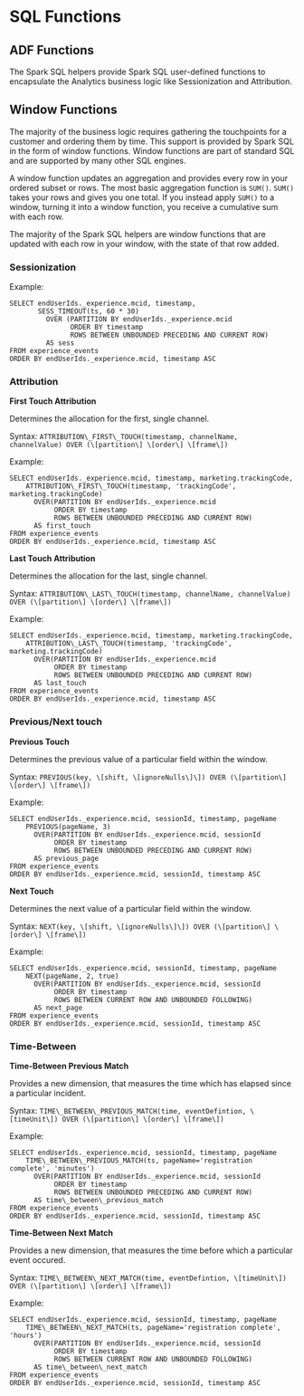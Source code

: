 # SQL Functions

## ADF Functions

The Spark SQL helpers provide Spark SQL user-defined functions to encapsulate the Analytics business logic like Sessionization and Attribution.



## Window Functions

The majority of the business logic requires gathering the touchpoints for a customer and ordering them by time. This support is provided by Spark SQL in the form of window functions. Window functions are part of standard SQL and are supported by many other SQL engines.

A window function updates an aggregation and provides every row in your ordered subset or rows. The most basic aggregation function is `SUM()`. `SUM()` takes your rows and gives you one total. If you instead apply `SUM()` to a window, turning it into a window function, you receive a cumulative sum with each row.

The majority of the Spark SQL helpers are window functions that are updated with each row in your window, with the state of that row added.

### Sessionization

Example:

```
SELECT endUserIds._experience.mcid, timestamp,
       SESS_TIMEOUT(ts, 60 * 30)
         OVER (PARTITION BY endUserIds._experience.mcid
               ORDER BY timestamp
               ROWS BETWEEN UNBOUNDED PRECEDING AND CURRENT ROW)
         AS sess
FROM experience_events
ORDER BY endUserIds._experience.mcid, timestamp ASC
```

### Attribution

**First Touch Attribution**

Determines the allocation for the first, single channel.

Syntax: `ATTRIBUTION\_FIRST\_TOUCH(timestamp, channelName, channelValue) OVER (\[partition\] \[order\] \[frame\])`

Example:

```
SELECT endUserIds._experience.mcid, timestamp, marketing.trackingCode,
    ATTRIBUTION\_FIRST\_TOUCH(timestamp, 'trackingCode', marketing.trackingCode)
      OVER(PARTITION BY endUserIds._experience.mcid
           ORDER BY timestamp
           ROWS BETWEEN UNBOUNDED PRECEDING AND CURRENT ROW)
      AS first_touch
FROM experience_events
ORDER BY endUserIds._experience.mcid, timestamp ASC
```

**Last Touch Attribution**

Determines the allocation for the last, single channel.

Syntax: `ATTRIBUTION\_LAST\_TOUCH(timestamp, channelName, channelValue) OVER (\[partition\] \[order\] \[frame\])`

Example:

```
SELECT endUserIds._experience.mcid, timestamp, marketing.trackingCode,
    ATTRIBUTION\_LAST\_TOUCH(timestamp, 'trackingCode', marketing.trackingCode)
      OVER(PARTITION BY endUserIds._experience.mcid
           ORDER BY timestamp
           ROWS BETWEEN UNBOUNDED PRECEDING AND CURRENT ROW)
      AS last_touch
FROM experience_events
ORDER BY endUserIds._experience.mcid, timestamp ASC
```

### Previous/Next touch

**Previous Touch**

Determines the previous value of a particular field within the window.

Syntax: `PREVIOUS(key, \[shift, \[ignoreNulls\]\]) OVER (\[partition\] \[order\] \[frame\])`

Example:

```
SELECT endUserIds._experience.mcid, sessionId, timestamp, pageName
    PREVIOUS(pageName, 3)
      OVER(PARTITION BY endUserIds._experience.mcid, sessionId
           ORDER BY timestamp
           ROWS BETWEEN UNBOUNDED PRECEDING AND CURRENT ROW)
      AS previous_page
FROM experience_events
ORDER BY endUserIds._experience.mcid, sessionId, timestamp ASC
```

**Next Touch**

Determines the next value of a particular field within the window.

Syntax: `NEXT(key, \[shift, \[ignoreNulls\]\]) OVER (\[partition\] \[order\] \[frame\])`

Example:

```
SELECT endUserIds._experience.mcid, sessionId, timestamp, pageName
    NEXT(pageName, 2, true)
      OVER(PARTITION BY endUserIds._experience.mcid, sessionId
           ORDER BY timestamp
           ROWS BETWEEN CURRENT ROW AND UNBOUNDED FOLLOWING)
      AS next_page
FROM experience_events
ORDER BY endUserIds._experience.mcid, sessionId, timestamp ASC
```

### Time-Between

**Time-Between Previous Match**

Provides a new dimension, that measures the time which has elapsed since a particular incident.

Syntax: `TIME\_BETWEEN\_PREVIOUS_MATCH(time, eventDefintion, \[timeUnit\]) OVER (\[partition\] \[order\] \[frame\])`

Example:

```
SELECT endUserIds._experience.mcid, sessionId, timestamp, pageName
    TIME\_BETWEEN\_PREVIOUS_MATCH(ts, pageName='registration complete', 'minutes')
      OVER(PARTITION BY endUserIds._experience.mcid, sessionId
           ORDER BY timestamp
           ROWS BETWEEN UNBOUNDED PRECEDING AND CURRENT ROW)
      AS time\_between\_previous_match
FROM experience_events
ORDER BY endUserIds._experience.mcid, sessionId, timestamp ASC
```

**Time-Between Next Match**

Provides a new dimension, that measures the time before which a particular event occured.

Syntax: `TIME\_BETWEEN\_NEXT_MATCH(time, eventDefintion, \[timeUnit\]) OVER (\[partition\] \[order\] \[frame\])`

Example:

```
SELECT endUserIds._experience.mcid, sessionId, timestamp, pageName
    TIME\_BETWEEN\_NEXT_MATCH(ts, pageName='registration complete', 'hours')
      OVER(PARTITION BY endUserIds._experience.mcid, sessionId
           ORDER BY timestamp
           ROWS BETWEEN CURRENT ROW AND UNBOUNDED FOLLOWING)
      AS time\_between\_next_match
FROM experience_events
ORDER BY endUserIds._experience.mcid, sessionId, timestamp ASC
```
